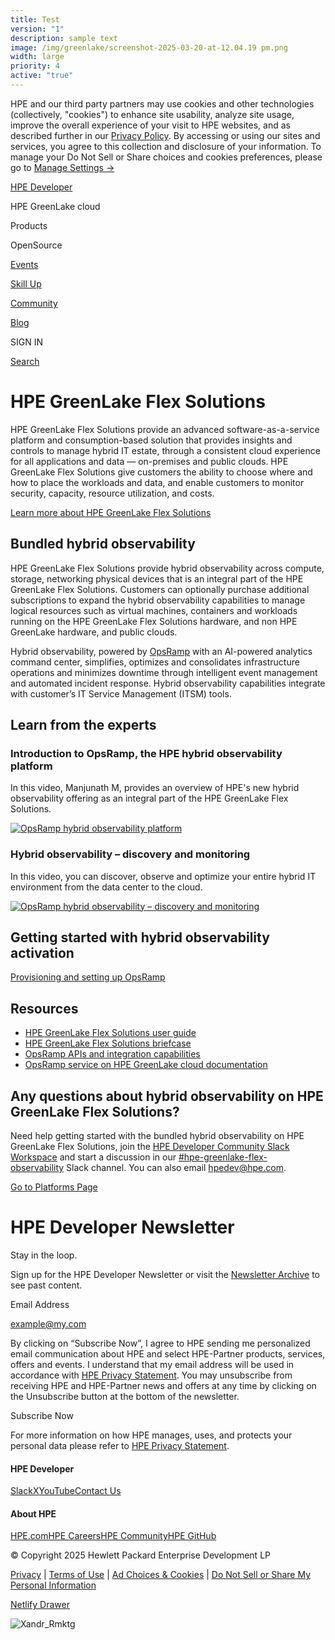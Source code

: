 ```yaml
---
title: Test
version: "1"
description: sample text
image: /img/greenlake/screenshot-2025-03-20-at-12.04.19 pm.png
width: large
priority: 4
active: "true"
---
```

HPE and our third party partners may use cookies and other technologies (collectively, "cookies") to enhance site usability, analyze site usage, improve the overall experience of your visit to HPE websites, and as described further in our [Privacy Policy](https://www.hpe.com/us/en/legal/privacy.html). By accessing or using our sites and services, you agree to this collection and disclosure of your information. To manage your Do Not Sell or Share choices and cookies preferences, please go to [Manage Settings →](https://deploy-preview-2982--hpe-dev-portal.netlify.app/greenlake/hpe-greenlake-flex-solutions/home/#)

[](https://deploy-preview-2982--hpe-dev-portal.netlify.app/greenlake/hpe-greenlake-flex-solutions/home/# "close")

[](<>)[](<>)

[](https://www.hpe.com/us/en/home.html)

[](https://deploy-preview-2982--hpe-dev-portal.netlify.app/greenlake/hpe-greenlake-flex-solutions/home/# "Menu")

[HPE Developer](https://deploy-preview-2982--hpe-dev-portal.netlify.app/)

HPE GreenLake cloud

Products

OpenSource

[Events](https://deploy-preview-2982--hpe-dev-portal.netlify.app/events)

[Skill Up](https://deploy-preview-2982--hpe-dev-portal.netlify.app/skillup)

[Community](https://deploy-preview-2982--hpe-dev-portal.netlify.app/community)

[Blog](https://deploy-preview-2982--hpe-dev-portal.netlify.app/blog)

SIGN IN

[Search](https://deploy-preview-2982--hpe-dev-portal.netlify.app/search)

# HPE GreenLake Flex Solutions

HPE GreenLake Flex Solutions provide an advanced software-as-a-service platform and consumption-based solution that provides insights and controls to manage hybrid IT estate, through a consistent cloud experience for all applications and data — on-premises and public clouds. HPE GreenLake Flex Solutions give customers the ability to choose where and how to place the workloads and data, and enable customers to monitor security, capacity, resource utilization, and costs.

[Learn more about HPE GreenLake Flex Solutions](https://www.hpe.com/us/en/hpe-greenlake-flex-solutions.html)

## Bundled hybrid observability

HPE GreenLake Flex Solutions provide hybrid observability across compute, storage, networking physical devices that is an integral part of the HPE GreenLake Flex Solutions. Customers can optionally purchase additional subscriptions to expand the hybrid observability capabilities to manage logical resources such as virtual machines, containers and workloads running on the HPE GreenLake Flex Solutions hardware, and non HPE GreenLake hardware, and public clouds.

Hybrid observability, powered by [OpsRamp](https://www.hpe.com/us/en/opsramp.html) with an AI-powered analytics command center, simplifies, optimizes and consolidates infrastructure operations and minimizes downtime through intelligent event management and automated incident response. Hybrid observability capabilities integrate with customer’s IT Service Management (ITSM) tools.

## Learn from the experts

### Introduction to OpsRamp, the HPE hybrid observability platform

In this video, Manjunath M, provides an overview of HPE's new hybrid observability offering as an integral part of the HPE GreenLake Flex Solutions.

[![OpsRamp hybrid observability platform](https://img.youtube.com/vi/3Jp4MbsNydM/hqdefault.jpg)](https://www.youtube.com/watch?v=3Jp4MbsNydM)

### Hybrid observability – discovery and monitoring

In this video, you can discover, observe and optimize your entire hybrid IT environment from the data center to the cloud.

[![OpsRamp hybrid observability – discovery and monitoring](https://img.youtube.com/vi/OL_NxwHUIIw/hqdefault.jpg)](https://www.youtube.com/watch?v=OL_NxwHUIIw)

## Getting started with hybrid observability activation

[Provisioning and setting up OpsRamp](https://support.hpe.com/hpesc/public/docDisplay?docId=a00120892en_us&page=GUID-9EDAAB42-9182-488D-A06F-6E8CB4BFAB60.html&docLocale=en_US)

## Resources

* [HPE GreenLake Flex Solutions user guide](https://support.hpe.com/hpesc/public/docDisplay?docId=a00092451en_us)
* [HPE GreenLake Flex Solutions briefcase](https://www.hpe.com/psnow/doc/a50010620enw?jumpid=in_pdfviewer-psnow)
* [OpsRamp APIs and integration capabilities](https://developer.hpe.com/platform/hpe-opsramp/home/)
* [OpsRamp service on HPE GreenLake cloud documentation](https://glp.docs.opsramp.com/)

## Any questions about hybrid observability on HPE GreenLake Flex Solutions?

Need help getting started with the bundled hybrid observability on HPE GreenLake Flex Solutions, join the [HPE Developer Community Slack Workspace](https://developer.hpe.com/slack-signup/) and start a discussion in our [\#hpe-greenlake-flex-observability](https://hpedev.slack.com/archives/C08K4GV7YN5) Slack channel. You can also email [hpedev@hpe.com](mailto:hpedev@hpe.com).

[Go to Platforms Page](https://deploy-preview-2982--hpe-dev-portal.netlify.app/platforms)

# HPE Developer Newsletter

Stay in the loop.

Sign up for the HPE Developer Newsletter or visit the [Newsletter Archive](https://deploy-preview-2982--hpe-dev-portal.netlify.app/newsletter-archive) to see past content.

Email Address

example@my.com

By clicking on “Subscribe Now”, I agree to HPE sending me personalized email communication about HPE and select HPE-Partner products, services, offers and events. I understand that my email address will be used in accordance with [HPE Privacy Statement](https://www.hpe.com/us/en/legal/privacy.html). You may unsubscribe from receiving HPE and HPE-Partner news and offers at any time by clicking on the Unsubscribe button at the bottom of the newsletter.

Subscribe Now

For more information on how HPE manages, uses, and protects your personal data please refer to [HPE Privacy Statement](https://www.hpe.com/us/en/legal/privacy.html).

#### HPE Developer

[Slack](https://developer.hpe.com/slack-signup)[X](https://twitter.com/HPE_Developer)[YouTube](https://www.youtube.com/playlist?list=PLtS6YX0YOX4f5TyRI7jUdjm7D9H4laNlF)[Contact Us](mailto:hpedev@hpe.com?%20subject=HPE%20DEV%20Portal%20-%20Contact%20Us)

#### About HPE

[HPE.com](https://www.hpe.com/)[HPE Careers](https://www.hpe.com/us/en/about/jobs.html)[HPE Community](https://community.hpe.com/)[HPE GitHub](https://github.com/hewlettpackard/)

© Copyright 2025 Hewlett Packard Enterprise Development LP

[Privacy](https://www.hpe.com/us/en/privacy.html) | [Terms of Use](https://www.hpe.com/us/en/about/legal/terms-of-use.html) | [Ad Choices & Cookies](https://www.hpe.com/us/en/legal/privacy.html#datacollection) | [Do Not Sell or Share My Personal Information](https://www.hpe.com/us/en/privacy/personal-information.html)

[Netlify Drawer](https://app.netlify.com/cdp/?deployID=67e197cfe40b510008f03142&siteID=444a3be6-7ca6-4e30-ac1c-7288c321e2cd&vcs=github)

![Xandr_Rmktg](https://secure.adnxs.com/px?id=1647985&seg=32444117&t=2)